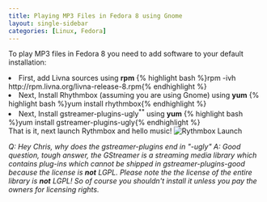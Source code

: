 ```yaml
---
title: Playing MP3 Files in Fedora 8 using Gnome
layout: single-sidebar
categories: [Linux, Fedora]
---
```


To play MP3 files in Fedora 8 you need to add software to your default installation:

<li>First, add Livna sources using <strong>rpm</strong>
{% highlight bash %}rpm -ivh http://rpm.livna.org/livna-release-8.rpm{% endhighlight %}
</li>
<li>Next, Install Rhythmbox (assuming you are using Gnome) using <strong>yum</strong>
{% highlight bash %}yum install rhythmbox{% endhighlight %}
</li>
<li>Next, Install gstreamer-plugins-ugly<sup>**</sup> using <strong>yum</strong>
{% highlight bash %}yum install gstreamer-plugins-ugly{% endhighlight %}
</li>
That is it, next launch Rythmbox and hello music!
<img src='http://chrisschuld.com/wp-content/uploads/2007/08/fedora-rythmbox-launch.png' alt='Rythmbox Launch' />

<em>Q: Hey Chris, why does the gstreamer-plugins end in "-ugly"
A: Good question, tough answer, the GStreamer is a streaming media library which contains plug-ins which cannot be shipped in gstreamer-plugins-good because the license is <strong>not</strong> LGPL.  Please note the the license of the entire library is <strong>not</strong> LGPL!  So of course you shouldn't install it unless you pay the owners for licensing rights.
</em>